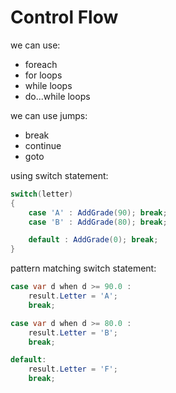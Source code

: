 # Control Flow

we can use:

- foreach
- for loops
- while loops
- do...while loops

we can use jumps:

- break
- continue
- goto

using switch statement:

```csharp
switch(letter)
{
    case 'A' : AddGrade(90); break;
    case 'B' : AddGrade(80); break;

    default : AddGrade(0); break;
}
```

pattern matching switch statement:

```csharp
case var d when d >= 90.0 :
    result.Letter = 'A';
    break;

case var d when d >= 80.0 :
    result.Letter = 'B';
    break;

default:
    result.Letter = 'F';
    break;

```
